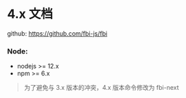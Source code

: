 # 4.x 文档

github: <https://github.com/fbi-js/fbi>

### Node:

- nodejs >= 12.x
- npm >= 6.x

> 为了避免与 3.x 版本的冲突，4.x 版本命令修改为 fbi-next
